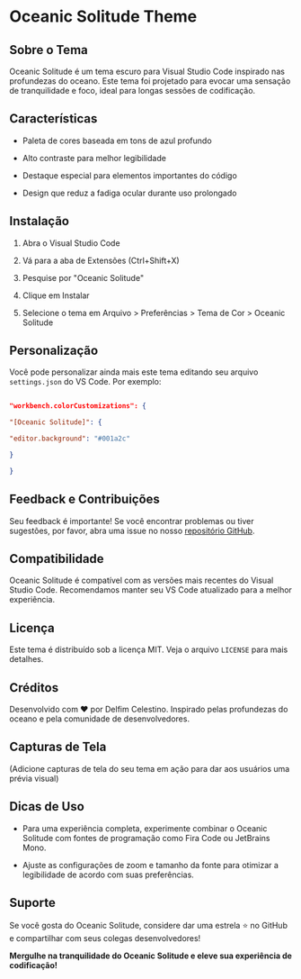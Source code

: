 


# Oceanic Solitude Theme

  

## Sobre o Tema

  

Oceanic Solitude é um tema escuro para Visual Studio Code inspirado nas profundezas do oceano. Este tema foi projetado para evocar uma sensação de tranquilidade e foco, ideal para longas sessões de codificação.

  

## Características

  

- Paleta de cores baseada em tons de azul profundo

- Alto contraste para melhor legibilidade

- Destaque especial para elementos importantes do código

- Design que reduz a fadiga ocular durante uso prolongado

  

## Instalação

  

1. Abra o Visual Studio Code

2. Vá para a aba de Extensões (Ctrl+Shift+X)

3. Pesquise por "Oceanic Solitude"

4. Clique em Instalar

5. Selecione o tema em Arquivo > Preferências > Tema de Cor > Oceanic Solitude

  

## Personalização

  

Você pode personalizar ainda mais este tema editando seu arquivo `settings.json` do VS Code. Por exemplo:

  

```json

"workbench.colorCustomizations": {

"[Oceanic Solitude]": {

"editor.background": "#001a2c"

}

}

```

  

## Feedback e Contribuições

  

Seu feedback é importante! Se você encontrar problemas ou tiver sugestões, por favor, abra uma issue no nosso [repositório GitHub](https://github.com/seu-usuario/oceanic-solitude).

  

## Compatibilidade

  

Oceanic Solitude é compatível com as versões mais recentes do Visual Studio Code. Recomendamos manter seu VS Code atualizado para a melhor experiência.

  

## Licença

  

Este tema é distribuído sob a licença MIT. Veja o arquivo `LICENSE` para mais detalhes.

  

## Créditos

  

Desenvolvido com ❤️ por Delfim Celestino. Inspirado pelas profundezas do oceano e pela comunidade de desenvolvedores.

  

## Capturas de Tela

  
  
  

(Adicione capturas de tela do seu tema em ação para dar aos usuários uma prévia visual)

  

## Dicas de Uso

  

- Para uma experiência completa, experimente combinar o Oceanic Solitude com fontes de programação como Fira Code ou JetBrains Mono.

- Ajuste as configurações de zoom e tamanho da fonte para otimizar a legibilidade de acordo com suas preferências.

  
  

## Suporte

  

Se você gosta do Oceanic Solitude, considere dar uma estrela ⭐ no GitHub e compartilhar com seus colegas desenvolvedores!

  

**Mergulhe na tranquilidade do Oceanic Solitude e eleve sua experiência de codificação!**